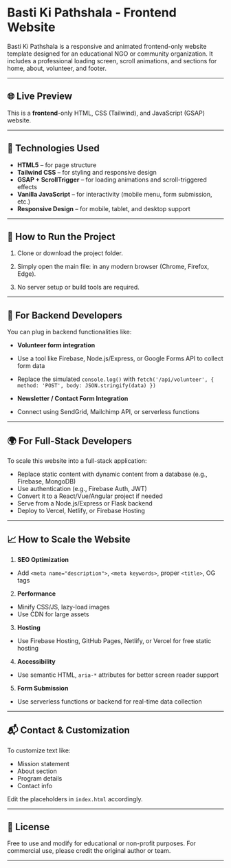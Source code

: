 # Basti Ki Pathshala - Frontend Website

Basti Ki Pathshala is a responsive and animated frontend-only website template designed for an educational NGO or community organization. It includes a professional loading screen, scroll animations, and sections for home, about, volunteer, and footer.

---

## 🌐 Live Preview

This is a **frontend**-only HTML, CSS (Tailwind), and JavaScript (GSAP) website.

---

## 🚀 Technologies Used

- **HTML5** – for page structure  
- **Tailwind CSS** – for styling and responsive design  
- **GSAP + ScrollTrigger** – for loading animations and scroll-triggered effects  
- **Vanilla JavaScript** – for interactivity (mobile menu, form submission, etc.)  
- **Responsive Design** – for mobile, tablet, and desktop support  

---

## 📁 How to Run the Project

1. Clone or download the project folder.

2. Simply open the main file:
in any modern browser (Chrome, Firefox, Edge).

3. No server setup or build tools are required.

---

## 🧠 For Backend Developers

You can plug in backend functionalities like:

- **Volunteer form integration**  
- Use a tool like Firebase, Node.js/Express, or Google Forms API to collect form data
- Replace the simulated `console.log()` with `fetch('/api/volunteer', { method: 'POST', body: JSON.stringify(data) })`  

- **Newsletter / Contact Form Integration**  
- Connect using SendGrid, Mailchimp API, or serverless functions

---

## 🌍 For Full-Stack Developers

To scale this website into a full-stack application:

- Replace static content with dynamic content from a database (e.g., Firebase, MongoDB)
- Use authentication (e.g., Firebase Auth, JWT)
- Convert it to a React/Vue/Angular project if needed
- Serve from a Node.js/Express or Flask backend
- Deploy to Vercel, Netlify, or Firebase Hosting

---

## 📈 How to Scale the Website

1. **SEO Optimization**
- Add `<meta name="description">`, `<meta keywords>`, proper `<title>`, OG tags
2. **Performance**
- Minify CSS/JS, lazy-load images
- Use CDN for large assets
3. **Hosting**
- Use Firebase Hosting, GitHub Pages, Netlify, or Vercel for free static hosting
4. **Accessibility**
- Use semantic HTML, `aria-*` attributes for better screen reader support
5. **Form Submission**
- Use serverless functions or backend for real-time data collection

---

## 📬 Contact & Customization

To customize text like:
- Mission statement
- About section
- Program details
- Contact info  

Edit the placeholders in `index.html` accordingly.

---

## 🔐 License

Free to use and modify for educational or non-profit purposes. For commercial use, please credit the original author or team.

---
